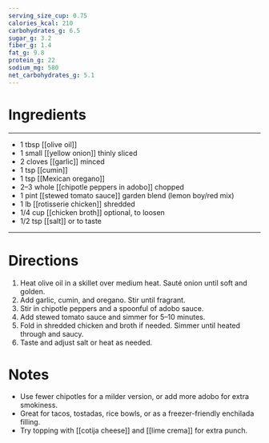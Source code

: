 ```yaml
---
serving_size_cup: 0.75
calories_kcal: 210
carbohydrates_g: 6.5
sugar_g: 3.2
fiber_g: 1.4
fat_g: 9.8
protein_g: 22
sodium_mg: 580
net_carbohydrates_g: 5.1
---
```


# Ingredients
---
- 1 tbsp [[olive oil]]
- 1 small [[yellow onion]] thinly sliced
- 2 cloves [[garlic]] minced
- 1 tsp [[cumin]]
- 1 tsp [[Mexican oregano]]
- 2–3 whole [[chipotle peppers in adobo]] chopped
- 1 pint [[stewed tomato sauce]] garden blend (lemon boy/red mix)
- 1 lb [[rotisserie chicken]] shredded
- 1/4 cup [[chicken broth]] optional, to loosen
- 1/2 tsp [[salt]] or to taste
---

# Directions
1. Heat olive oil in a skillet over medium heat. Sauté onion until soft and golden.
2. Add garlic, cumin, and oregano. Stir until fragrant.
3. Stir in chipotle peppers and a spoonful of adobo sauce.
4. Add stewed tomato sauce and simmer for 5–10 minutes.
5. Fold in shredded chicken and broth if needed. Simmer until heated through and saucy.
6. Taste and adjust salt or heat as needed.

# Notes
- Use fewer chipotles for a milder version, or add more adobo for extra smokiness.
- Great for tacos, tostadas, rice bowls, or as a freezer-friendly enchilada filling.
- Try topping with [[cotija cheese]] and [[lime crema]] for extra punch.